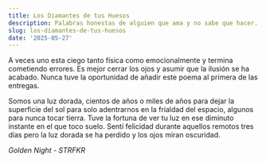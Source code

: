 ```yaml
---
title: Los Diamantes de tus Huesos
description: Palabras honestas de alguien que ama y no sabe que hacer.
slug: los-diamantes-de-tus-huesos
date: '2025-05-27'
---
```


A veces uno esta ciego tanto física como emocionalmente y termina cometiendo errores. Es mejor cerrar los ojos y asumir que la ilusión se ha acabado. Nunca tuve la oportunidad de añadir este poema al primera de las entregas.

Somos una luz dorada, cientos de años o miles de años para dejar la superficie del sol para solo adentrarnos en la frialdad del espacio, algunos para nunca tocar tierra. Tuve la fortuna de ver tu luz en ese diminuto instante en el que toco suelo. Sentí felicidad durante aquellos remotos tres días pero la luz dorada se ha perdido y los ojos miran oscuridad.

*Golden Night - STRFKR*